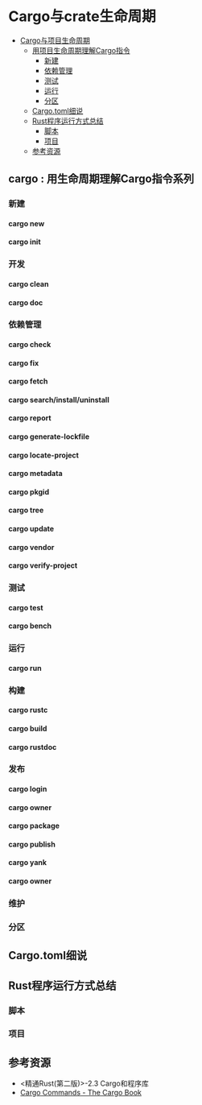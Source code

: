 # Cargo与crate生命周期

<!--ts-->

* [Cargo与项目生命周期](#cargo与项目生命周期)
    * [用项目生命周期理解Cargo指令](#用项目生命周期理解cargo指令)
        * [新建](#新建)
        * [依赖管理](#依赖管理)
        * [测试](#测试)
        * [运行](#运行)
        * [分区](#分区)
    * [Cargo.toml细说](#cargotoml细说)
    * [Rust程序运行方式总结](#rust程序运行方式总结)
        * [脚本](#脚本)
        * [项目](#项目)
    * [参考资源](#参考资源)

<!-- Created by https://github.com/ekalinin/github-markdown-toc -->
<!-- Added by: runner, at: Wed Jun 15 09:30:12 UTC 2022 -->

<!--te-->

## cargo <cmd>: 用生命周期理解Cargo指令系列

### 新建

#### cargo new

#### cargo init

### 开发

#### cargo clean

#### cargo doc

### 依赖管理

#### cargo check

#### cargo fix

#### cargo fetch

#### cargo search/install/uninstall

#### cargo report

#### cargo generate-lockfile

#### cargo locate-project

#### cargo metadata

#### cargo pkgid

#### cargo tree

#### cargo update

#### cargo vendor

#### cargo verify-project

### 测试

#### cargo test

#### cargo bench

### 运行

#### cargo run

### 构建

#### cargo rustc

#### cargo build

#### cargo rustdoc

### 发布

#### cargo login

#### cargo owner

#### cargo package

#### cargo publish

#### cargo yank

#### cargo owner

### 维护

### 分区

## Cargo.toml细说

## Rust程序运行方式总结

### 脚本

### 项目

## 参考资源

- <精通Rust(第二版)>-2.3 Cargo和程序库
- [Cargo Commands - The Cargo Book](https://doc.rust-lang.org/cargo/commands/index.html)